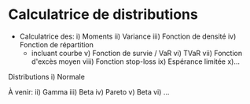 # Calculatrice de distributions

- Calculatrice des: 
i) Moments
ii) Variance 
iii) Fonction de densité
iv) Fonction de répartition
  + incluant courbe
v) Fonction de survie / VaR
vi) TVaR
vii) Fonction d'excès moyen
viii) Fonction stop-loss
ix) Espérance limitée
x)...

Distributions
i) Normale

À venir:
ii) Gamma
iii) Beta
iv) Pareto
v) Beta
vi) ...
